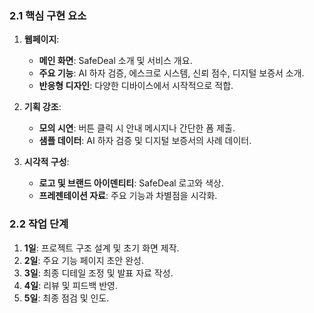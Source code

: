 
### 2.1 핵심 구현 요소
1. **웹페이지**:
   - **메인 화면**: SafeDeal 소개 및 서비스 개요.
   - **주요 기능**: AI 하자 검증, 에스크로 시스템, 신뢰 점수, 디지털 보증서 소개.
   - **반응형 디자인**: 다양한 디바이스에서 시작적으로 적합.

2. **기획 강조**:
   - **모의 시연**: 버튼 클릭 시 안내 메시지나 간단한 폼 제출.
   - **샘플 데이터**: AI 하자 검증 및 디지털 보증서의 사례 데이터.

3. **시각적 구성**:
   - **로고 및 브랜드 아이덴티티**: SafeDeal 로고와 색상.
   - **프레젠테이션 자료**: 주요 기능과 차별점을 시각화.

### 2.2 작업 단계
1. **1일**: 프로젝트 구조 설계 및 초기 화면 제작.
2. **2일**: 주요 기능 페이지 초안 완성.
3. **3일**: 최종 디테일 조정 및 발표 자료 작성.
4. **4일**: 리뷰 및 피드백 반영.
5. **5일**: 최종 점검 및 인도.